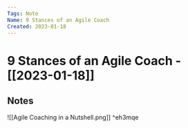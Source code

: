 ```yaml
---
Tags: Note
Name: 9 Stances of an Agile Coach
Created: 2023-01-18
---
```

# 9 Stances of an Agile Coach - [[2023-01-18]]
## Notes
![[Agile Coaching in a Nutshell.png]] ^eh3mqe
